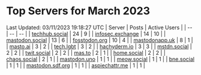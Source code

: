 # Top Servers for March 2023
Last Updated: 03/11/2023 19:18:27 UTC
| Server | Posts | Active Users |
| -- | -- | -- |
| [techhub.social](https://techhub.social/tags/PowerShell) | 24 | 9 |
| [infosec.exchange](https://infosec.exchange/tags/PowerShell) | 14 | 10 |
| [mastodon.social](https://mastodon.social/tags/PowerShell) | 13 | 6 |
| [fosstodon.org](https://fosstodon.org/tags/PowerShell) | 10 | 4 |
| [mastodonapp.uk](https://mastodonapp.uk/tags/PowerShell) | 8 | 1 |
| [masto.ai](https://masto.ai/tags/PowerShell) | 3 | 2 |
| [tech.lgbt](https://tech.lgbt/tags/PowerShell) | 3 | 2 |
| [hachyderm.io](https://hachyderm.io/tags/PowerShell) | 3 | 3 |
| [mstdn.social](https://mstdn.social/tags/PowerShell) | 2 | 2 |
| [twit.social](https://twit.social/tags/PowerShell) | 2 | 2 |
| [mas.to](https://mas.to/tags/PowerShell) | 2 | 1 |
| [home.social](https://home.social/tags/PowerShell) | 2 | 2 |
| [chaos.social](https://chaos.social/tags/PowerShell) | 2 | 1 |
| [mastodon.uno](https://mastodon.uno/tags/PowerShell) | 1 | 1 |
| [meow.social](https://meow.social/tags/PowerShell) | 1 | 1 |
| [bne.social](https://bne.social/tags/PowerShell) | 1 | 1 |
| [mastodon.sdf.org](https://mastodon.sdf.org/tags/PowerShell) | 1 | 1 |
| [aspiechattr.me](https://aspiechattr.me/tags/PowerShell) | 1 | 1 |

